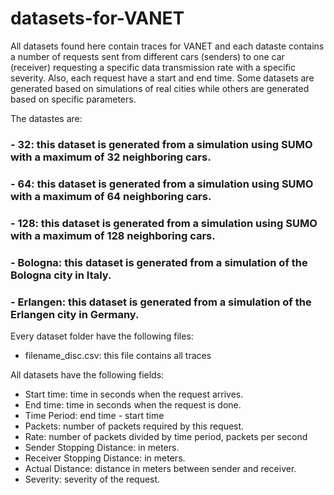 # datasets-for-VANET
All datasets found here contain traces for VANET and each dataste contains a number of requests sent from different cars (senders) to one car (receiver) requesting a specific data transmission rate with a specific severity. Also, each request have a start and end time. Some datasets are generated based on simulations of real cities while others are generated based on specific parameters.

The datastes are:

### - 32: this dataset is generated from a simulation using SUMO with a maximum of 32 neighboring cars.
### - 64: this dataset is generated from a simulation using SUMO with a maximum of 64 neighboring cars.
### - 128: this dataset is generated from a simulation using SUMO with a maximum of 128 neighboring cars.
### - Bologna: this dataset is generated from a simulation of the Bologna city in Italy.
### - Erlangen: this dataset is generated from a simulation of the Erlangen city in Germany.

Every dataset folder have the following files:

- filename_disc.csv: this file contains all traces


All datasets have the following fields:

- Start time: time in seconds when the request arrives.
- End time: time in seconds when the request is done.
- Time Period: end time - start time
- Packets: number of packets required by this request.
- Rate: number of packets divided by time period, packets per second
- Sender Stopping Distance: in meters.
- Receiver Stopping Distance: in meters.
- Actual Distance: distance in meters between sender and receiver.
- Severity: severity of the request.
